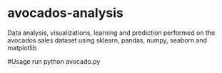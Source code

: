 # avocados-analysis
Data analysis, visualizations, learning and prediction performed on the avocados sales dataset using sklearn, pandas, numpy, seaborn and matplotlib

#Usage
run python avocado.py
